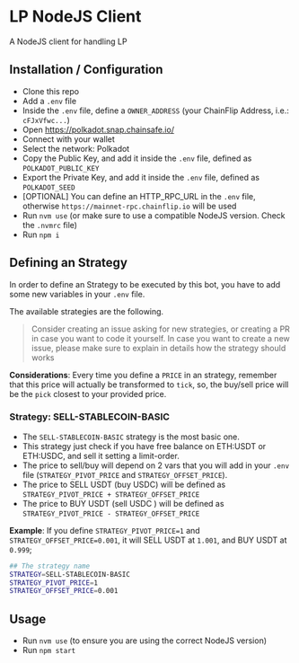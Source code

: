 # LP NodeJS Client

A NodeJS client for handling LP

## Installation / Configuration

- Clone this repo
- Add a `.env` file
- Inside the `.env` file, define a `OWNER_ADDRESS` (your ChainFlip Address, i.e.: `cFJxVfwc...`)
- Open https://polkadot.snap.chainsafe.io/
- Connect with your wallet
- Select the network: Polkadot
- Copy the Public Key, and add it inside the `.env` file, defined as `POLKADOT_PUBLIC_KEY`
- Export the Private Key, and add it inside the `.env` file, defined as `POLKADOT_SEED`
- [OPTIONAL] You can define an HTTP_RPC_URL in the `.env` file, otherwise `https://mainnet-rpc.chainflip.io` will be used
- Run `nvm use` (or make sure to use a compatible NodeJS version. Check the `.nvmrc` file)
- Run `npm i`

## Defining an Strategy

In order to define an Strategy to be executed by this bot, you have to add some new variables in your `.env` file.

The available strategies are the following.

> Consider creating an issue asking for new strategies, or creating a PR in case you want to code it yourself. In case you want to create a new issue, please make sure to explain in details how the strategy should works

**Considerations**: Every time you define a `PRICE` in an strategy, remember that this price will actually be transformed to `tick`, so, the buy/sell price will be the `pick` closest to your provided price.

### Strategy: SELL-STABLECOIN-BASIC

- The `SELL-STABLECOIN-BASIC` strategy is the most basic one.
- This strategy just check if you have free balance on ETH:USDT or ETH:USDC, and sell it setting a limit-order.
- The price to sell/buy will depend on 2 vars that you will add in your `.env` file (`STRATEGY_PIVOT_PRICE` and `STRATEGY_OFFSET_PRICE`).
- The price to SELL USDT (buy USDC) will be defined as `STRATEGY_PIVOT_PRICE + STRATEGY_OFFSET_PRICE`
- The price to BUY USDT (sell USDC ) will be defined as `STRATEGY_PIVOT_PRICE - STRATEGY_OFFSET_PRICE`

**Example**: If you define `STRATEGY_PIVOT_PRICE=1` and `STRATEGY_OFFSET_PRICE=0.001`, it will SELL USDT at `1.001`, and BUY USDT at `0.999`;

```bash
## The strategy name
STRATEGY=SELL-STABLECOIN-BASIC
STRATEGY_PIVOT_PRICE=1
STRATEGY_OFFSET_PRICE=0.001
```

## Usage

- Run `nvm use` (to ensure you are using the correct NodeJS version)
- Run `npm start`
